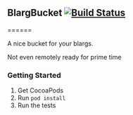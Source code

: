 ## BlargBucket [![Build Status](https://travis-ci.org/luketheobscure/BlargBucket.svg?branch=master)](https://travis-ci.org/luketheobscure/BlargBucket)
======

A nice bucket for your blargs.

Not even remotely ready for prime time


### Getting Started ###

1. Get CocoaPods
2. Run `pod install`
3. Run the tests